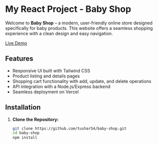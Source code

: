 # My React Project - Baby Shop

Welcome to **Baby Shop** – a modern, user-friendly online store designed specifically for baby products. This website offers a seamless shopping experience with a clean design and easy navigation.

[Live Demo](https://baby-shop-six.vercel.app/)

## Features

- Responsive UI built with Tailwind CSS
- Product listing and details pages
- Shopping cart functionality with add, update, and delete operations
- API integration with a Node.js/Express backend
- Seamless deployment on Vercel

## Installation

1. **Clone the Repository:**

   ```bash
   git clone https://github.com/tushar54/baby-shop.git
   cd baby-shop
   npm install
